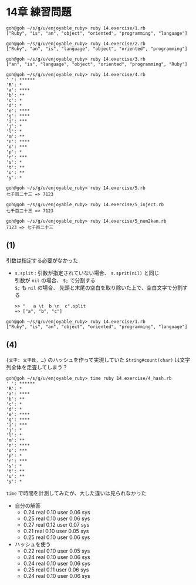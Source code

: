 # 14章 練習問題

```
goh@goh ~/s/g/u/enjoyable_ruby> ruby 14.exercise/1.rb
["Ruby", "is", "an", "object", "oriented", "programming", "language"]
```

```
goh@goh ~/s/g/u/enjoyable_ruby> ruby 14.exercise/2.rb
["Ruby", "an", "is", "language", "object", "oriented", "programming"]
```

```
goh@goh ~/s/g/u/enjoyable_ruby> ruby 14.exercise/3.rb
["an", "is", "language", "object", "oriented", "programming", "Ruby"]
```

```
goh@goh ~/s/g/u/enjoyable_ruby> ruby 14.exercise/4.rb
' ': ******
'R': *
'a': ****
'b': **
'c': *
'd': *
'e': ****
'g': ****
'i': ***
'j': *
'l': *
'm': **
'n': ****
'o': ***
'p': *
'r': ***
's': *
't': **
'u': **
'y': *
```

```
goh@goh ~/s/g/u/enjoyable_ruby> ruby 14.exercise/5.rb
七千百二十三 => 7123
```

```
goh@goh ~/s/g/u/enjoyable_ruby> ruby 14.exercise/5_inject.rb
七千百二十三 => 7123
```

```
goh@goh ~/s/g/u/enjoyable_ruby> ruby 14.exercise/5_num2kan.rb
7123 => 七千百二十三
```

## (1)

引数は指定する必要がなかった

- `s.split` : 引数が指定されていない場合、 `s.sprit(nil)` と同じ  
    引数が `nil` の場合、 `$;` で分割する  
    `$;` も `nil` の場合、 先頭と末尾の空白を取り除いた上で、空白文字で分割する

    ```
    >> "   a \t  b \n  c".split
    => ["a", "b", "c"]
    ```

```
goh@goh ~/s/g/u/enjoyable_ruby> ruby 14.exercise/1.rb
["Ruby", "is", "an", "object", "oriented", "programming", "language"]
```

## (4)

`{文字: 文字数, …}` のハッシュを作って実現していた
`String#count(char)` は文字列全体を走査してしまう？

```
goh@goh ~/s/g/u/enjoyable_ruby> time ruby 14.exercise/4_hash.rb
' ': ******
'R': *
'a': ****
'b': **
'c': *
'd': *
'e': ****
'g': ****
'i': ***
'j': *
'l': *
'm': **
'n': ****
'o': ***
'p': *
'r': ***
's': *
't': **
'u': **
'y': *
```

`time` で時間を計測してみたが、大した違いは見られなかった

- 自分の解答
    - 0.24 real         0.10 user         0.06 sys
    - 0.25 real         0.10 user         0.06 sys
    - 0.27 real         0.12 user         0.07 sys
    - 0.21 real         0.10 user         0.05 sys
    - 0.25 real         0.10 user         0.06 sys
- ハッシュを使う
    - 0.22 real         0.10 user         0.05 sys
    - 0.24 real         0.10 user         0.06 sys
    - 0.24 real         0.10 user         0.06 sys
    - 0.25 real         0.11 user         0.06 sys
    - 0.24 real         0.10 user         0.06 sys

